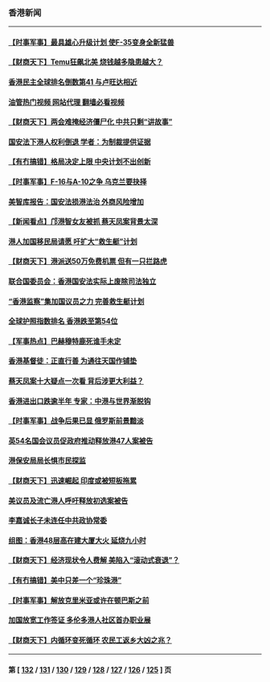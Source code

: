 ### 香港新闻
---
#### [【时事军事】最具雄心升级计划 使F-35变身全新猛兽](../../pages/ncid1349362/n13947842.md?03130045) 
#### [【财商天下】Temu狂飙北美 烧钱越多隐患越大？](../../pages/ncid1349362/n13948202.md?03130045) 
#### [香港民主全球排名倒数第41 与卢旺达相近](../../pages/ncid1349362/n13947495.md?03130045) 
#### [油管热门视频 网站代理 翻墙必看视频](http://138.2.39.72:81/youtube.html?epic-marker?03130045)
#### [【财商天下】两会难掩经济僵尸化 中共只剩“讲故事”](../../pages/ncid1349362/n13946851.md?03130045) 
#### [国安法下港人权利倒退 学者：为制裁提供证据](../../pages/ncid1349362/n13946672.md?03130045) 
#### [【有冇搞错】格局决定上限 中央计划不出创新](../../pages/ncid1349362/n13946409.md?03130045) 
#### [【时事军事】F-16与A-10之争 乌克兰要抉择](../../pages/ncid1349362/n13946423.md?03130045) 
#### [美智库报告：国安法损港法治 外商风险增加](../../pages/ncid1349362/n13946443.md?03130045) 
#### [【新闻看点】邝港智女友被抓 蔡天凤案背景太深](../../pages/ncid1349362/n13945283.md?03130045) 
#### [港人加国移民局请愿 吁扩大“救生艇”计划](../../pages/ncid1349362/n13945279.md?03130045) 
#### [【财商天下】港派送50万免费机票 但有一只拦路虎](../../pages/ncid1349362/n13945095.md?03130045) 
#### [联合国委员会：香港国安法实际上废除司法独立](../../pages/ncid1349362/n13944924.md?03130045) 
#### [“香港监察”集加国议员之力 完善救生艇计划](../../pages/ncid1349362/n13945073.md?03130045) 
#### [全球护照指数排名 香港跌至第54位](../../pages/ncid1349362/n13944583.md?03130045) 
#### [【军事热点】巴赫穆特鹿死谁手未定](../../pages/ncid1349362/n13944475.md?03130045) 
#### [香港基督徒：正直行善 为通往天国作铺垫](../../pages/ncid1349362/n13944094.md?03130045) 
#### [蔡天凤案十大疑点一次看 背后涉更大利益？](../../pages/ncid1349362/n13944301.md?03130045) 
#### [香港进出口跌逾半年 专家：中港与世界渐脱钩](../../pages/ncid1349362/n13944025.md?03130045) 
#### [【时事军事】战争后果已显 俄罗斯前景黯淡](../../pages/ncid1349362/n13943403.md?03130045) 
#### [英54名国会议员促政府推动释放港47人案被告](../../pages/ncid1349362/n13942858.md?03130045) 
#### [港保安局局长惧市民探监](../../pages/ncid1349362/n13939410.md?03130045) 
#### [【财商天下】迅速崛起 印度或被短板拖累](../../pages/ncid1349362/n13943125.md?03130045) 
#### [美议员及流亡港人呼吁释放初选案被告](../../pages/ncid1349362/n13942984.md?03130045) 
#### [李嘉诚长子未连任中共政协常委](../../pages/ncid1349362/n13942685.md?03130045) 
#### [组图：香港48层高在建大厦大火 延烧九小时](../../pages/ncid1349362/n13941997.md?03130045) 
#### [【财商天下】经济现状令人费解 美陷入“滚动式衰退”？](../../pages/ncid1349362/n13941807.md?03130045) 
#### [【有冇搞错】美中只差一个“珍珠港”](../../pages/ncid1349362/n13941423.md?03130045) 
#### [【时事军事】解放克里米亚或许在顿巴斯之前](../../pages/ncid1349362/n13941100.md?03130045) 
#### [加国放宽工作签证 多伦多港人社区首办职业展](../../pages/ncid1349362/n13941285.md?03130045) 
#### [【财商天下】内循环变死循环 农民工返乡大凶之兆？](../../pages/ncid1349362/n13940421.md?03130045) 

---
#### 第 [ [132](./132.md?03130045) / [131](./131.md?03130045) / [130](./130.md?03130045) / [129](./129.md?03130045) / [128](./128.md?03130045) / [127](./127.md?03130045) / [126](./126.md?03130045) / [125](./125.md?03130045) ] 页
